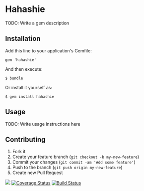 # Hahashie

TODO: Write a gem description

## Installation

Add this line to your application's Gemfile:

    gem 'hahashie'

And then execute:

    $ bundle

Or install it yourself as:

    $ gem install hahashie

## Usage

TODO: Write usage instructions here

## Contributing

1. Fork it
2. Create your feature branch (`git checkout -b my-new-feature`)
3. Commit your changes (`git commit -am 'Add some feature'`)
4. Push to the branch (`git push origin my-new-feature`)
5. Create new Pull Request

<a href="https://codeclimate.com/github/AndreySavelyev/hahashie"><img src="https://codeclimate.com/github/AndreySavelyev/hahashie.png" /></a>
<a href='https://coveralls.io/r/AndreySavelyev/hahashie'><img src='https://coveralls.io/repos/AndreySavelyev/hahashie/badge.png' alt='Coverage Status' /></a>
[![Build Status](https://travis-ci.org/AndreySavelyev/hahashie.png?branch=develop)](https://travis-ci.org/AndreySavelyev/hahashie)
